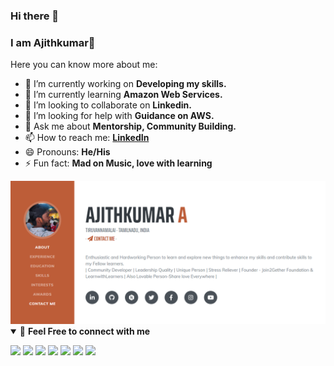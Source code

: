 ### Hi there 👋 
### I am Ajithkumar🥰
<!--
**ajith-official/ajith-official** is a ✨ _special_ ✨ repository because its `README.md` (this file) appears on your GitHub profile.
-->
Here you can know more about me:

- 🔭 I’m currently working on <b>Developing my skills.</b>
- 🌱 I’m currently learning <b>Amazon Web Services.</b>
- 👯 I’m looking to collaborate on <b>Linkedin.</b>
- 🤔 I’m looking for help with <b>Guidance on AWS.</b>
- 💬 Ask me about <b>Mentorship, Community Building.</b>
- 📫 How to reach me: <b>[LinkedIn](https://www.linkedin.com/in/indajith)</b>
- 😄 Pronouns: <b>He/His</b>
- ⚡ Fun fact: <b>Mad on Music, love with learning</b>

<img src="https://raw.githubusercontent.com/ajith-official/ajith-official/master/Ajithkumar%20Portfolio.png">

<details open>
<summary>🤝 <b>Feel Free to connect with me</b></summary>
<p align = "center">
 
[<img src ="https://img.shields.io/badge/portfolio-%23.svg?&style=for-the-badge&logo=&logoColor=white%22">](https://ajithkumar.netlify.app)
[<img src="https://img.shields.io/badge/twitter-%231DA1F2.svg?&style=for-the-badge&logo=twitter&logoColor=white" />](https://twitter.com/ajith_official_) 
[<img src="https://img.shields.io/badge/linkedin-%230077B5.svg?&style=for-the-badge&logo=linkedin&logoColor=white" />](https://www.linkedin.com/in/indajith)
[<img src = "https://img.shields.io/badge/instagram-%23E4405F.svg?&style=for-the-badge&logo=instagram&logoColor=white">](https://www.instagram.com/itzz_me_ajith)
[<img src="https://img.shields.io/badge/facebook-%231877F2.svg?&style=for-the-badge&logo=facebook&logoColor=white" />](https://www.facebook.com/indrani.ajithkumar) 
[<img src="https://img.shields.io/badge/hackerrank-%23.svg?&style=for-the-badge&logo=hackerrank&logoColor=white" />](https://www.hackerrank.com/cyberchampion)
[<img src="https://img.shields.io/badge/youtube-%23E4405F.svg?&style=for-the-badge&logo=youtube&logoColor=white" />](https://www.youtube.com/channel/UCyWiONGlBGKOQ_l9VQKFagA?sub_confirmation=1)
</p>
</details>
